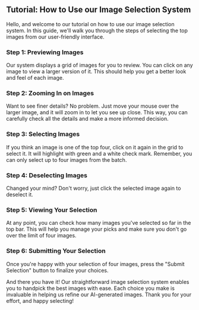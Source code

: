 ## Tutorial: How to Use our Image Selection System

Hello, and welcome to our tutorial on how to use our image selection system. In this guide, we'll walk you through the steps of selecting the top images from our user-friendly interface.

### Step 1: Previewing Images

Our system displays a grid of images for you to review. You can click on any image to view a larger version of it. This should help you get a better look and feel of each image.

### Step 2: Zooming In on Images

Want to see finer details? No problem. Just move your mouse over the larger image, and it will zoom in to let you see up close. This way, you can carefully check all the details and make a more informed decision.

### Step 3: Selecting Images

If you think an image is one of the top four, click on it again in the grid to select it. It will highlight with green and a white check mark. Remember, you can only select up to four images from the batch.

### Step 4: Deselecting Images

Changed your mind? Don't worry, just click the selected image again to deselect it.

### Step 5: Viewing Your Selection

At any point, you can check how many images you've selected so far in the top bar. This will help you manage your picks and make sure you don't go over the limit of four images.

### Step 6: Submitting Your Selection

Once you're happy with your selection of four images, press the "Submit Selection" button to finalize your choices.

And there you have it! Our straightforward image selection system enables you to handpick the best images with ease. Each choice you make is invaluable in helping us refine our AI-generated images. Thank you for your effort, and happy selecting!